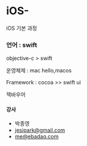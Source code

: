 # iOS-
iOS 기본 과정

### 언어 : swift
objective-c > swift



운영체제 : mac hello,macos

Framework : cocoa >> 
swift ui

잭바우어


#### 강사
- 박종영 
- jesipark@gmail.com
- me@ebadaq.com

#### 

